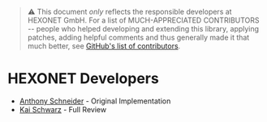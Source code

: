 > ⚠ This document _only_ reflects the responsible developers at HEXONET GmbH. For a list of MUCH-APPRECIATED CONTRIBUTORS -- people who helped developing and extending this library, applying patches, adding helpful comments
and thus generally made it that much better, see [GitHub's list of contributors](https://github.com/hexonet/python-sdk/contributors).

# HEXONET Developers

* [Anthony Schneider](//github.com/isharky) - Original Implementation
* [Kai Schwarz](//github.com/papakai) - Full Review